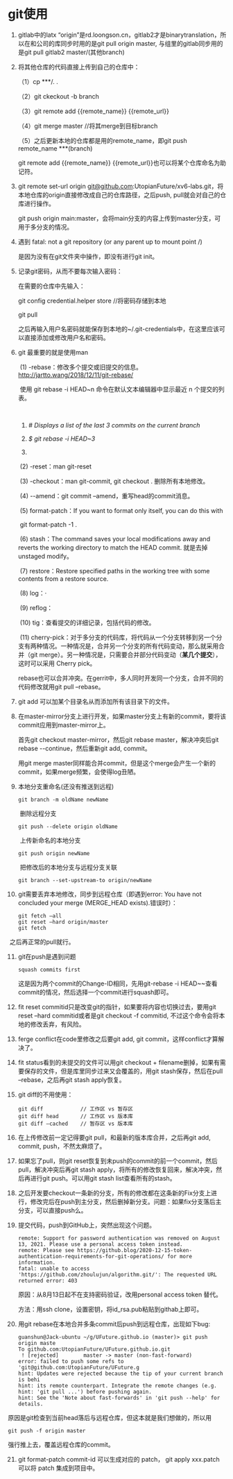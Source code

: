 # git使用

1. gitlab中的latx “origin”是rd.loongson.cn，gitlab2才是binarytranslation，所以在和公司的库同步时用的是git pull origin master, 与组里的gitlab同步用的是git pull gitlab2 master/(其他branch)

2. 将其他仓库的代码直接上传到自己的仓库中：

   （1）cp ***/. .

   （2）git ckeckout -b branch

   （3）git remote add {{remote_name}} {{remote_url}}

   （4）git merge master //将其merge到目标branch

   （5）之后更新本地的仓库都是用的remote_name，即git push remote_name ***(branch)

   git remote add {{remote_name}} {{remote_url}}也可以将某个仓库命名为助记符。

3. git remote set-url origin git@github.com:UtopianFuture/xv6-labs.git，将本地仓库的origin直接修改成自己的仓库路径，之后push, pull就会对自己的仓库进行操作。

   git push origin main:master，会将main分支的内容上传到master分支，可用于多分支的情况。

4. 遇到 fatal: not a git repository (or any parent up to mount point /)

   是因为没有在git文件夹中操作，即没有进行git init。

5. 记录git密码，从而不要每次输入密码：

   在需要的仓库中先输入：

   git config credential.helper store //将密码存储到本地

   git pull

   之后再输入用户名密码就能保存到本地的~/.git-credentials中，在这里应该可以直接添加或修改用户名和密码。

6. git 最重要的就是使用man

   ​	(1) -rebase：修改多个提交或旧提交的信息。http://jartto.wang/2018/12/11/git-rebase/

   ​	使用 git rebase -i HEAD~n 命令在默认文本编辑器中显示最近 n 个提交的列表。

   ​

   1. *# 	Displays a list of the last 3 commits on the current branch*

   2. *$ 	git rebase -i HEAD~3*

   3.

   ​	 (2) -reset：man git-reset

   ​	 (3) -checkout：man git-commit, git checkout . 删除所有本地修改。

   ​	 (4) --amend：git commit –amend，重写head的commit消息。

   ​	 (5) format-patch：If you want to format only <commit> itself, you can do this with

   ​	 git format-patch -1 <commit>.

   ​	 (6) stash：The command saves your local modifications away and reverts the working directory to match the HEAD commit. 就是去掉unstaged modify。

   ​	 (7) restore：Restore specified paths in the working tree with some contents from a restore source.

   ​	 (8) log：·

   ​	 (9) reflog：

   ​	 (10) tig：查看提交的详细记录，包括代码的修改。

   ​	 (11) cherry-pick：对于多分支的代码库，将代码从一个分支转移到另一个分支有两种情况。一种情况是，合并另一个分支的所有代码变动，那么就采用合并（git merge）。另一种情况是，只需要合并部分代码变动（**某几个提交**），这时可以采用 Cherry pick。

   ​	rebase也可以合并冲突。在gerrit中，多人同时开发同一个分支，合并不同的代码修改就用git pull –rebase。

7. git add 可以加某个目录名从而添加所有该目录下的文件。

8. 在master-mirror分支上进行开发，如果master分支上有新的commit，要将该commit应用到master-mirror上。

   首先git checkout master-mirror，然后git rebase master，解决冲突后git rebase --continue，然后重新git add, commit。

   用git merge master同样能合并commit，但是这个merge会产生一个新的commit，如果merge频繁，会使得log丑陋。

9. 本地分支重命名(还没有推送到远程)

   ```
   git branch -m oldName newName
   ```

   ​	删除远程分支

   ```
   git push --delete origin oldName
   ```

   ​	上传新命名的本地分支

   ```
   git push origin newName
   ```

   ​	把修改后的本地分支与远程分支关联

   ```
   git branch --set-upstream-to origin/newName
   ```

10. git需要丢弃本地修改，同步到远程仓库（即遇到error: You have not concluded your merge (MERGE_HEAD exists).错误时）：

    ```
    git fetch –all
    git reset –hard origin/master
    git fetch
    ```

   ​	之后再正常的pull就行。

11. git在push是遇到问题

    ```
    squash commits first
    ```

    这是因为两个commit的Change-ID相同，先用git-rebase -i HEAD~~查看commit的情况，然后选择一个commit进行squash即可。

12. fit reset commitid只是改变git的指针，如果要将内容也切换过去，要用git reset –hard commitid或者是git checkout -f commitid, 不过这个命令会将本地的修改丢弃，有风险。

13. ferge conflict在code里修改之后要git add, git commit，这样conflict才算解决了。

14. fit status看到的未提交的文件可以用git checkout + filename删掉，如果有需要保存的文件，但是库里同步过来又会覆盖的，用git stash保存，然后在pull –rebase，之后再git stash apply恢复。

15. git diff的不用使用：

    ```
    git diff            // 工作区 vs 暂存区
    git diff head       // 工作区 vs 版本库
    git diff –cached    // 暂存区 vs 版本库
    ```

16. 在上传修改前一定记得要git pull，和最新的版本库合并，之后再git add, commit, push，不然太麻烦了。

17. 如果忘了pull，则git reset恢复到未push的commit的前一个commit，然后pull，解决冲突后再git stash apply，将所有的修改恢复回来，解决冲突，然后再进行git push。可以用git stash list查看所有的stash。

18. 之后开发要checkout一条新的分支，所有的修改都在这条新的Fix分支上进行，修改完后在push到主分支，然后删掉新分支。问题：如果fix分支落后主分支，可以直接push么。

19. 提交代码，push到GitHub上，突然出现这个问题。

    ```
    remote: Support for password authentication was removed on August 13, 2021. Please use a personal access token instead.
    remote: Please see https://github.blog/2020-12-15-token-authentication-requirements-for-git-operations/ for more information.
    fatal: unable to access 'https://github.com/zhoulujun/algorithm.git/': The requested URL returned error: 403
    ```

    原因：从8月13日起不在支持密码验证，改用personal access token 替代。

    方法：用ssh clone，设置密钥，将id_rsa.pub粘贴到githab上即可。

20. 用git rebase在本地合并多条commit后push到远程仓库，出现如下bug:

    ```
    guanshun@Jack-ubuntu ~/g/UFuture.github.io (master)> git push origin maste
    To github.com:UtopianFuture/UFuture.github.io.git
     ! [rejected]        master -> master (non-fast-forward)
    error: failed to push some refs to 'git@github.com:UtopianFuture/UFuture.g
    hint: Updates were rejected because the tip of your current branch is behi
    hint: its remote counterpart. Integrate the remote changes (e.g.
    hint: 'git pull ...') before pushing again.
    hint: See the 'Note about fast-forwards' in 'git push --help' for details.
    ```

原因是git检查到当前head落后与远程仓库，但这本就是我们想做的，所以用

```
git push -f origin master
```

强行推上去，覆盖远程仓库的commit。

21. git format-patch commit-id 可以生成对应的 patch， git apply xxx.patch 可以将 patch 集成到项目中。
